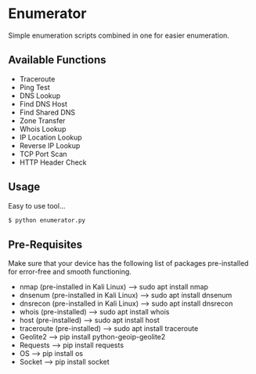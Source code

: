 # Enumerator
Simple enumeration scripts combined in one for easier enumeration.

## Available Functions
* Traceroute
* Ping Test
* DNS Lookup
* Find DNS Host
* Find Shared DNS
* Zone Transfer
* Whois Lookup
* IP Location Lookup
* Reverse IP Lookup
* TCP Port Scan
* HTTP Header Check

## Usage
Easy to use tool... 
```bash
$ python enumerator.py
```
## Pre-Requisites
Make sure that your device has the following list of packages pre-installed for error-free and smooth functioning.
* nmap (pre-installed in Kali Linux) --> sudo apt install nmap
* dnsenum (pre-installed in Kali Linux) --> sudo apt install dnsenum
* dnsrecon (pre-installed in Kali Linux) --> sudo apt install dnsrecon
* whois (pre-installed) --> sudo apt install whois
* host (pre-installed) --> sudo apt install host
* traceroute (pre-installed) --> sudo apt install traceroute
* Geolite2 --> pip install python-geoip-geolite2
* Requests --> pip install requests
* OS --> pip install os
* Socket --> pip install socket
